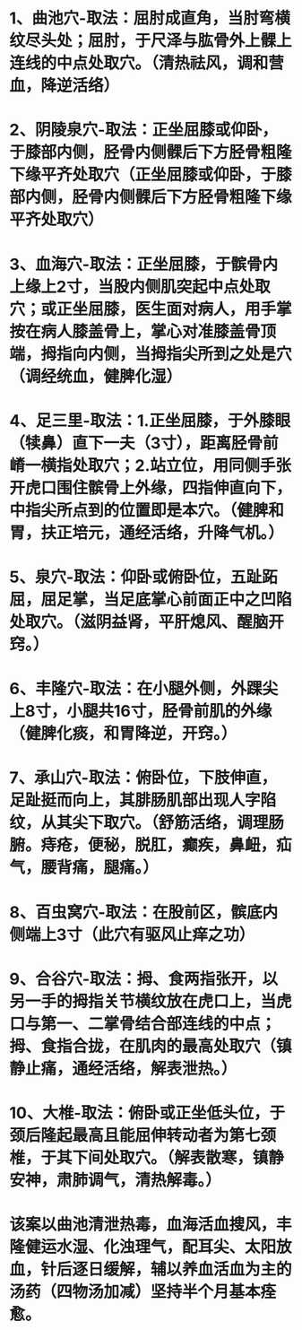 # 1、曲池穴-取法：屈肘成直角，当肘弯横纹尽头处；屈肘，于尺泽与肱骨外上髁上连线的中点处取穴。（清热祛风，调和营血，降逆活络）
# 2、阴陵泉穴-取法：正坐屈膝或仰卧，于膝部内侧，胫骨内侧髁后下方胫骨粗隆下缘平齐处取穴（正坐屈膝或仰卧，于膝部内侧，胫骨内侧髁后下方胫骨粗隆下缘平齐处取穴）
# 3、血海穴-取法：正坐屈膝，于髌骨内上缘上2寸，当股内侧肌突起中点处取穴；或正坐屈膝，医生面对病人，用手掌按在病人膝盖骨上，掌心对准膝盖骨顶端，拇指向内侧，当拇指尖所到之处是穴（调经统血，健脾化湿）
# 4、足三里-取法：1.正坐屈膝，于外膝眼（犊鼻）直下一夫（3寸），距离胫骨前嵴一横指处取穴；2.站立位，用同侧手张开虎口围住髌骨上外缘，四指伸直向下，中指尖所点到的位置即是本穴。（健脾和胃，扶正培元，通经活络，升降气机。）
# 5、泉穴-取法：仰卧或俯卧位，五趾跖屈，屈足掌，当足底掌心前面正中之凹陷处取穴。（滋阴益肾，平肝熄风、醒脑开窍。）
# 6、丰隆穴-取法：在小腿外侧，外踝尖上8寸，小腿共16寸，胫骨前肌的外缘（健脾化痰，和胃降逆，开窍。）
# 7、承山穴-取法：俯卧位，下肢伸直，足趾挺而向上，其腓肠肌部出现人字陷纹，从其尖下取穴。（舒筋活络，调理肠腑。痔疮，便秘，脱肛，癫疾，鼻衄，疝气，腰背痛，腿痛。）
# 8、百虫窝穴-取法：在股前区，髌底内侧端上3寸（此穴有驱风止痒之功）
# 9、合谷穴-取法：拇、食两指张开，以另一手的拇指关节横纹放在虎口上，当虎口与第一、二掌骨结合部连线的中点；拇、食指合拢，在肌肉的最高处取穴（镇静止痛，通经活络，解表泄热。）
# 10、大椎-取法：俯卧或正坐低头位，于颈后隆起最高且能屈伸转动者为第七颈椎，于其下间处取穴。（解表散寒，镇静安神，肃肺调气，清热解毒。）

# 该案以曲池清泄热毒，血海活血搜风，丰隆健运水湿、化浊理气，配耳尖、太阳放血，针后逐日缓解，辅以养血活血为主的汤药（四物汤加减）坚持半个月基本痊愈。